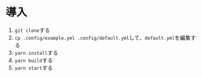 # 導入

1. `git clone`する
1. `cp .config/example.yml .config/default.yml`して、`default.yml`を編集する
1. `yarn install`する
1. `yarn build`する
1. `yarn start`する
